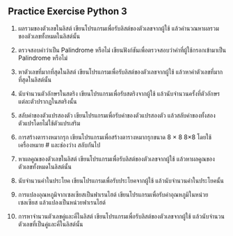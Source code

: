 
## Practice Exercise Python 3

1. ผลรวมของตัวเลขในลิสต์
เขียนโปรแกรมเพื่อรับลิสต์ของตัวเลขจากผู้ใช้ แล้วคำนวณหาผลรวมของตัวเลขทั้งหมดในลิสต์นั้น

2. ตรวจสอบคำว่าเป็น Palindrome หรือไม่
เขียนฟังก์ชันเพื่อตรวจสอบว่าคำที่ผู้ใช้กรอกเข้ามาเป็น Palindrome หรือไม่

3. หาตัวเลขที่มากที่สุดในลิสต์
เขียนโปรแกรมเพื่อรับลิสต์ของตัวเลขจากผู้ใช้ แล้วหาค่าตัวเลขที่มากที่สุดในลิสต์นั้น

4. นับจำนวนตัวอักษรในสตริง
เขียนโปรแกรมเพื่อรับสตริงจากผู้ใช้ แล้วนับจำนวนครั้งที่ตัวอักษรแต่ละตัวปรากฏในสตริงนั้น

5. สลับค่าของตัวแปรสองตัว
เขียนโปรแกรมเพื่อรับค่าของตัวแปรสองตัว แล้วสลับค่าของทั้งสองตัวแปรโดยไม่ใช้ตัวแปรเสริม

6. การสร้างตารางหมากรุก
เขียนโปรแกรมเพื่อสร้างตารางหมากรุกขนาด 
8
×
8
8×8 โดยใช้เครื่องหมาย # และช่องว่าง สลับกันไป

7. หาผลคูณของตัวเลขในลิสต์
เขียนโปรแกรมเพื่อรับลิสต์ของตัวเลขจากผู้ใช้ แล้วหาผลคูณของตัวเลขทั้งหมดในลิสต์นั้น

8. นับจำนวนคำในประโยค
เขียนโปรแกรมเพื่อรับประโยคจากผู้ใช้ แล้วนับจำนวนคำในประโยคนั้น

9. การแปลงอุณหภูมิจากเซลเซียสเป็นฟาเรนไฮต์
เขียนโปรแกรมเพื่อรับค่าอุณหภูมิในหน่วยเซลเซียส แล้วแปลงเป็นหน่วยฟาเรนไฮต์

10. การหาจำนวนตัวเลขคู่และคี่ในลิสต์
เขียนโปรแกรมเพื่อรับลิสต์ของตัวเลขจากผู้ใช้ แล้วนับจำนวนตัวเลขที่เป็นคู่และคี่ในลิสต์นั้น